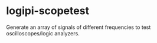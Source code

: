 logipi-scopetest
================

Generate an array of signals of different frequencies to test oscilloscopes/logic analyzers.

